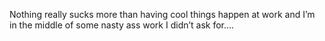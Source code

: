 <!--
id: 242155062
link: http://kevinisom.info/post/242155062/nothing-really-sucks-more-than-having-cool-things
slug: nothing-really-sucks-more-than-having-cool-things
date: Fri Nov 13 2009 16:30:49 GMT+1300 (NZDT)
raw: {"blog_name":"kevinisom","id":242155062,"post_url":"http://kevinisom.info/post/242155062/nothing-really-sucks-more-than-having-cool-things","slug":"nothing-really-sucks-more-than-having-cool-things","type":"text","date":"2009-11-13 03:30:49 GMT","timestamp":1258083049,"state":"published","format":"html","reblog_key":"AuzirEm5","tags":[],"short_url":"http://tmblr.co/Zw68YyERlus","highlighted":[],"feed_item":"http://twitter.com/kev_nz/statuses/5667903947","from_feed_id":"650289","note_count":0,"title":null,"body":"<p>Nothing really sucks more than having cool things happen at work and I&#8217;m in the middle of some nasty ass work I didn&#8217;t ask for&#8230;.</p>"}
publish: 2009-11-013
tags: 
title: null
-->


Nothing really sucks more than having cool things happen at work and I’m
in the middle of some nasty ass work I didn’t ask for….


